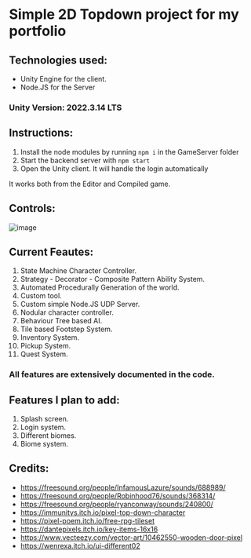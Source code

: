 # Simple 2D Topdown project for my portfolio

## Technologies used:

- Unity Engine for the client.
- Node.JS for the Server

### Unity Version: 2022.3.14 LTS

## Instructions:

1. Install the node modules by running `npm i` in the GameServer folder
2. Start the backend server with `npm start`
3. Open the Unity client. It will handle the login automatically

It works both from the Editor and Compiled game.

## Controls:

![image](https://github.com/gdartsch/2D-Topdown/assets/48260719/887abe38-dfce-42e1-9182-8333887f2e20)

## Current Feautes:
1. State Machine Character Controller.
2. Strategy - Decorator - Composite Pattern Ability System.
3. Automated Procedurally Generation of the world.
4. Custom tool.
5. Custom simple Node.JS UDP Server.
6. Nodular character controller.
7. Behaviour Tree based AI.
8. Tile based Footstep System.
9. Inventory System.
10. Pickup System.
11. Quest System.

### All features are extensively documented in the code.

## Features I plan to add:

1. Splash screen.
2. Login system.
3. Different biomes.
4. Biome system.

## Credits:
- https://freesound.org/people/InfamousLazure/sounds/688989/
- https://freesound.org/people/Robinhood76/sounds/368314/
- https://freesound.org/people/ryanconway/sounds/240800/
- https://immunitys.itch.io/pixel-top-down-character
- https://pixel-poem.itch.io/free-rpg-tileset
- https://dantepixels.itch.io/key-items-16x16
- https://www.vecteezy.com/vector-art/10462550-wooden-door-pixel
- https://wenrexa.itch.io/ui-different02
